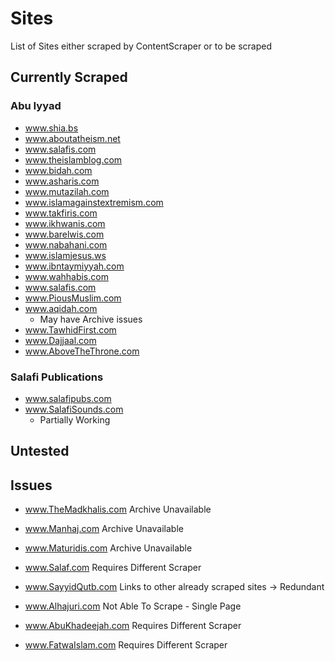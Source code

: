 # Sites

List of Sites either scraped by ContentScraper or to be scraped



## Currently Scraped 

### Abu Iyyad

- www.shia.bs
- www.aboutatheism.net
- www.salafis.com
- www.theislamblog.com
- www.bidah.com
- www.asharis.com
- www.mutazilah.com
- www.islamagainstextremism.com
- www.takfiris.com
- www.ikhwanis.com
- www.barelwis.com
- www.nabahani.com
- www.islamjesus.ws
- www.ibntaymiyyah.com
- www.wahhabis.com
- www.salafis.com
- www.PiousMuslim.com
- www.aqidah.com 
  - May have Archive issues
- www.TawhidFirst.com     
- www.Dajjaal.com  
- www.AboveTheThrone.com



### Salafi Publications

- www.salafipubs.com
- www.SalafiSounds.com
  - Partially Working



## Untested



## Issues

- www.TheMadkhalis.com                   Archive Unavailable
- www.Manhaj.com                               Archive Unavailable

- www.Maturidis.com                           Archive Unavailable

  

- www.Salaf.com                                    Requires Different Scraper
- www.SayyidQutb.com                       Links to other already scraped sites -> Redundant
- www.Alhajuri.com                               Not Able To Scrape - Single Page
- www.AbuKhadeejah.com                  Requires Different Scraper
- www.FatwaIslam.com                         Requires Different Scraper  

